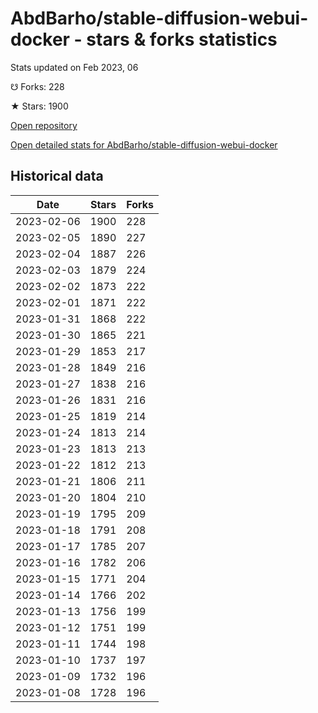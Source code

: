 # AbdBarho/stable-diffusion-webui-docker - stars & forks statistics

Stats updated on Feb 2023, 06

☋ Forks: 228

★ Stars: 1900

[Open repository](https://github.com/AbdBarho/stable-diffusion-webui-docker)

[Open detailed stats for AbdBarho/stable-diffusion-webui-docker](https://reviewgithub.com/rep/AbdBarho/stable-diffusion-webui-docker)

## Historical data
| Date | Stars | Forks |
|------|-------|-------|
| 2023-02-06 | 1900 | 228 | 
| 2023-02-05 | 1890 | 227 | 
| 2023-02-04 | 1887 | 226 | 
| 2023-02-03 | 1879 | 224 | 
| 2023-02-02 | 1873 | 222 | 
| 2023-02-01 | 1871 | 222 | 
| 2023-01-31 | 1868 | 222 | 
| 2023-01-30 | 1865 | 221 | 
| 2023-01-29 | 1853 | 217 | 
| 2023-01-28 | 1849 | 216 | 
| 2023-01-27 | 1838 | 216 | 
| 2023-01-26 | 1831 | 216 | 
| 2023-01-25 | 1819 | 214 | 
| 2023-01-24 | 1813 | 214 | 
| 2023-01-23 | 1813 | 213 | 
| 2023-01-22 | 1812 | 213 | 
| 2023-01-21 | 1806 | 211 | 
| 2023-01-20 | 1804 | 210 | 
| 2023-01-19 | 1795 | 209 | 
| 2023-01-18 | 1791 | 208 | 
| 2023-01-17 | 1785 | 207 | 
| 2023-01-16 | 1782 | 206 | 
| 2023-01-15 | 1771 | 204 | 
| 2023-01-14 | 1766 | 202 | 
| 2023-01-13 | 1756 | 199 | 
| 2023-01-12 | 1751 | 199 | 
| 2023-01-11 | 1744 | 198 | 
| 2023-01-10 | 1737 | 197 | 
| 2023-01-09 | 1732 | 196 | 
| 2023-01-08 | 1728 | 196 | 

